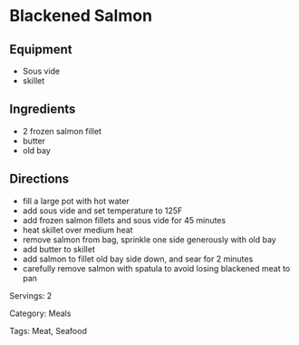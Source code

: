 # Blackened Salmon

## Equipment
- Sous vide
- skillet

## Ingredients
- 2 frozen salmon fillet
- butter
- old bay

## Directions
- fill a large pot with hot water
- add sous vide and set temperature to 125F
- add frozen salmon fillets and sous vide for 45 minutes
- heat skillet over medium heat
- remove salmon from bag, sprinkle one side generously with old bay
- add butter to skillet
- add salmon to fillet old bay side down, and sear for 2 minutes
- carefully remove salmon with spatula to avoid losing blackened meat to pan

Servings: 2

Category: Meals

Tags: Meat, Seafood
